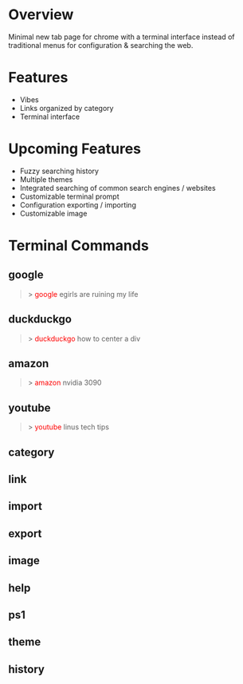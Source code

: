 # Overview

Minimal new tab page for chrome with a terminal interface instead of traditional menus for configuration & searching the web.

# Features

- Vibes
- Links organized by category
- Terminal interface

# Upcoming Features

- Fuzzy searching history
- Multiple themes
- Integrated searching of common search engines / websites
- Customizable terminal prompt
- Configuration exporting / importing
- Customizable image

# Terminal Commands

## google

> \> <span style="color: red;">google</span> egirls are ruining my life

## duckduckgo

> \> <span style="color: red;">duckduckgo</span> how to center a div

## amazon

> \> <span style="color: red;">amazon</span> nvidia 3090

## youtube

> \> <span style="color: red;">youtube</span> linus tech tips

## category

## link

## import

## export

## image

## help

## ps1

## theme

## history
